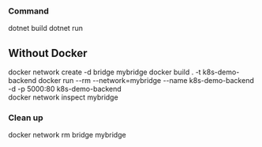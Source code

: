### Command
dotnet build
dotnet run

## Without Docker
docker network create -d bridge mybridge
docker build . -t k8s-demo-backend
docker run --rm --network=mybridge --name k8s-demo-backend -d -p 5000:80 k8s-demo-backend  
docker network inspect mybridge

### Clean up
docker network rm bridge mybridge